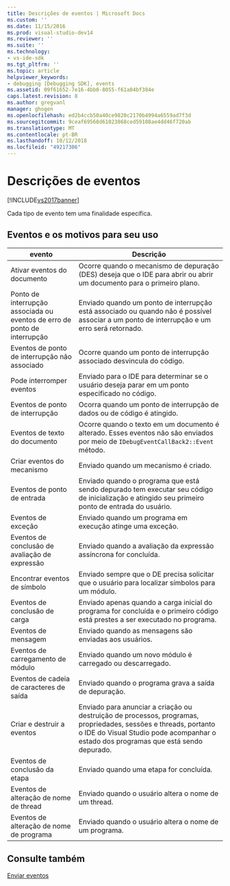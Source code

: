 ```yaml
---
title: Descrições de eventos | Microsoft Docs
ms.custom: ''
ms.date: 11/15/2016
ms.prod: visual-studio-dev14
ms.reviewer: ''
ms.suite: ''
ms.technology:
- vs-ide-sdk
ms.tgt_pltfrm: ''
ms.topic: article
helpviewer_keywords:
- debugging [Debugging SDK], events
ms.assetid: 09f61652-7e16-4bb0-8055-f61a84bf384e
caps.latest.revision: 8
ms.author: gregvanl
manager: ghogen
ms.openlocfilehash: ed2b4ccb50a40ce9820c2170b4994a6559ad7f3d
ms.sourcegitcommit: 9ceaf69568d61023868ced59108ae4dd46f720ab
ms.translationtype: MT
ms.contentlocale: pt-BR
ms.lasthandoff: 10/12/2018
ms.locfileid: "49217306"
---
```

# <a name="event-descriptions"></a>Descrições de eventos
[!INCLUDE[vs2017banner](../../includes/vs2017banner.md)]

Cada tipo de evento tem uma finalidade específica.  
  
## <a name="events-and-the-reasons-for-their-use"></a>Eventos e os motivos para seu uso  
  
|evento|Descrição|  
|-----------|-----------------|  
|Ativar eventos do documento|Ocorre quando o mecanismo de depuração (DES) deseja que o IDE para abrir ou abrir um documento para o primeiro plano.|  
|Ponto de interrupção associada ou eventos de erro de ponto de interrupção|Enviado quando um ponto de interrupção está associado ou quando não é possível associar a um ponto de interrupção e um erro será retornado.|  
|Eventos de ponto de interrupção não associado|Ocorre quando um ponto de interrupção associado desvincula do código.|  
|Pode interromper eventos|Enviado para o IDE para determinar se o usuário deseja parar em um ponto especificado no código.|  
|Eventos de ponto de interrupção|Ocorra quando um ponto de interrupção de dados ou de código é atingido.|  
|Eventos de texto do documento|Ocorre quando o texto em um documento é alterado. Esses eventos não são enviados por meio de `IDebugEventCallBack2::Event` método.|  
|Criar eventos do mecanismo|Enviado quando um mecanismo é criado.|  
|Eventos de ponto de entrada|Enviado quando o programa que está sendo depurado tem executar seu código de inicialização e atingido seu primeiro ponto de entrada do usuário.|  
|Eventos de exceção|Enviado quando um programa em execução atinge uma exceção.|  
|Eventos de conclusão de avaliação de expressão|Enviado quando a avaliação da expressão assíncrona for concluída.|  
|Encontrar eventos de símbolo|Enviado sempre que o DE precisa solicitar que o usuário para localizar símbolos para um módulo.|  
|Eventos de conclusão de carga|Enviado apenas quando a carga inicial do programa for concluída e o primeiro código está prestes a ser executado no programa.|  
|Eventos de mensagem|Enviado quando as mensagens são enviadas aos usuários.|  
|Eventos de carregamento de módulo|Enviado quando um novo módulo é carregado ou descarregado.|  
|Eventos de cadeia de caracteres de saída|Enviado quando o programa grava a saída de depuração.|  
|Criar e destruir a eventos|Enviado para anunciar a criação ou destruição de processos, programas, propriedades, sessões e threads, portanto o IDE do Visual Studio pode acompanhar o estado dos programas que está sendo depurado.|  
|Eventos de conclusão da etapa|Enviado quando uma etapa for concluída.|  
|Eventos de alteração de nome de thread|Enviado quando o usuário altera o nome de um thread.|  
|Eventos de alteração de nome de programa|Enviado quando o usuário altera o nome de um programa.|  
  
## <a name="see-also"></a>Consulte também  
 [Enviar eventos](../../extensibility/debugger/sending-events.md)

